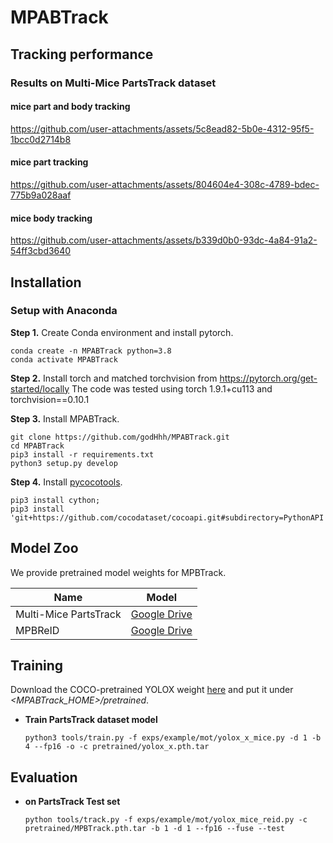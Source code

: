 # MPABTrack



## Tracking performance
### Results on Multi-Mice PartsTrack dataset

#### mice part and body tracking


https://github.com/user-attachments/assets/5c8ead82-5b0e-4312-95f5-1bcc0d2714b8



#### mice part tracking


https://github.com/user-attachments/assets/804604e4-308c-4789-bdec-775b9a028aaf



#### mice body tracking


https://github.com/user-attachments/assets/b339d0b0-93dc-4a84-91a2-54ff3cbd3640




## Installation
### Setup with Anaconda
**Step 1.** Create Conda environment and install pytorch.
```shell
conda create -n MPABTrack python=3.8
conda activate MPABTrack
```
**Step 2.** Install torch and matched torchvision from https://pytorch.org/get-started/locally
The code was tested using torch 1.9.1+cu113 and torchvision==0.10.1 

**Step 3.** Install MPABTrack.
```shell
git clone https://github.com/godHhh/MPABTrack.git
cd MPABTrack
pip3 install -r requirements.txt
python3 setup.py develop
```
**Step 4.** Install [pycocotools](https://github.com/cocodataset/cocoapi).
```shell
pip3 install cython; 
pip3 install 'git+https://github.com/cocodataset/cocoapi.git#subdirectory=PythonAPI'
```
## Model Zoo
We provide pretrained model weights for MPBTrack. 

| Name                  | Model                                                                                                |
|-----------------------|  ---------------------------------------------------------------------------------------------------- |
| Multi-Mice PartsTrack |  [Google Drive](https://drive.google.com/file/d/1rcPy2scytli7VpHagr67e2vv0L5NdJpm/view?usp=sharing) |
| MPBReID               |  [Google Drive](https://drive.google.com/file/d/1J2tDqrLKAW-rfVxeVkVvS62d2AFQ4tcZ/view?usp=sharing) |


## Training
Download the COCO-pretrained YOLOX weight [here](https://github.com/Megvii-BaseDetection/YOLOX/tree/0.1.0) and put it under *\<MPABTrack_HOME\>/pretrained*.

* **Train PartsTrack dataset model**

    ```shell
    python3 tools/train.py -f exps/example/mot/yolox_x_mice.py -d 1 -b 4 --fp16 -o -c pretrained/yolox_x.pth.tar
    ```


## Evaluation

* **on PartsTrack Test set**
    ```shell
    python tools/track.py -f exps/example/mot/yolox_mice_reid.py -c pretrained/MPBTrack.pth.tar -b 1 -d 1 --fp16 --fuse --test
    ```
